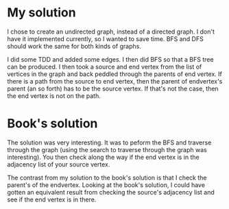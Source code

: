 # My solution

I chose to create an undirected graph, instead of a directed graph. I don't have it implemented currently, so I wanted to save time.
BFS and DFS should work the same for both kinds of graphs.

I did some TDD and added some edges. I then did BFS so that a BFS tree can be produced. I then took a source and end vertex from the list
of vertices in the graph and back peddled through the parents of end vertex. If there is a path from the source to end vertex, then the parent
of endvertex's parent (an so forth) has to be the source vertex. If that's not the case, then the end vertex is not on the path.

# Book's solution

The solution was very interesting. It was to peform the BFS and traverse through the graph (using the search to traverse through the graph was interesting). You then check along the way if the end vertex is in the adjacency list of your source vertex.

The contrast from my solution to the book's solution is that I check the parent's of the endvertex. Looking at the book's solution, I could have gotten 
an equivalent result from checking the source's adjacency list and see if the end vertex is in there.

